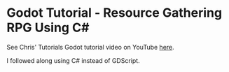 # Godot Tutorial - Resource Gathering RPG Using C#

See Chris' Tutorials Godot tutorial video on YouTube [here](https://www.youtube.com/watch?v=aJyRIpgh2hI).

I followed along using C# instead of GDScript.